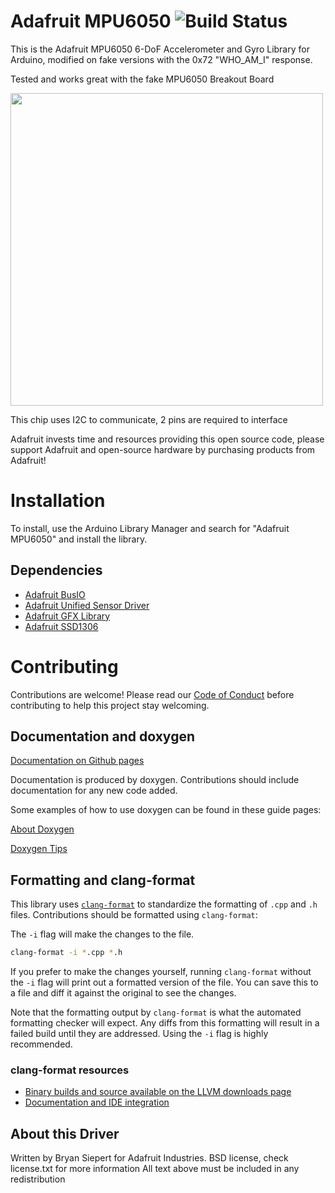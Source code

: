 # Adafruit MPU6050 ![Build Status](https://github.com/adafruit/Adafruit_MPU6050/workflows/Arduino%20Library%20CI/badge.svg)

This is the Adafruit MPU6050 6-DoF Accelerometer and Gyro Library for Arduino, modified on fake versions with the 0x72 "WHO_AM_I" response.

Tested and works great with the fake MPU6050 Breakout Board 

<a href="https://www.adafruit.com/products/3886"><img src="assets/board.jpg?raw=true" width="500px"></a>

This chip uses I2C to communicate, 2 pins are required to interface

Adafruit invests time and resources providing this open source code, please support Adafruit and open-source hardware by purchasing products from Adafruit!


# Installation
To install, use the Arduino Library Manager and search for "Adafruit MPU6050" and install the library.

## Dependencies
 * [Adafruit BusIO](https://github.com/adafruit/Adafruit_BusIO)
 * [Adafruit Unified Sensor Driver](https://github.com/adafruit/Adafruit_Sensor)
 * [Adafruit GFX Library](https://github.com/adafruit/Adafruit-GFX-Library)
 * [Adafruit SSD1306](https://github.com/adafruit/Adafruit_SSD1306)

# Contributing

Contributions are welcome! Please read our [Code of Conduct](https://github.com/adafruit/Adafruit_MPU6050/blob/master/code-of-conduct.md)
before contributing to help this project stay welcoming.

## Documentation and doxygen

[Documentation on Github pages](https://adafruit.github.io/Adafruit_MPU6050/html/class_adafruit___m_p_u6050.html)

Documentation is produced by doxygen. Contributions should include documentation for any new code added.

Some examples of how to use doxygen can be found in these guide pages:

[About Doxygen](https://learn.adafruit.com/the-well-automated-arduino-library/doxygen)

[Doxygen Tips](https://learn.adafruit.com/the-well-automated-arduino-library/doxygen-tips)

## Formatting and clang-format
This library uses [`clang-format`](https://releases.llvm.org/download.html) to standardize the formatting of `.cpp` and `.h` files.
Contributions should be formatted using `clang-format`:

The `-i` flag will make the changes to the file.
```bash
clang-format -i *.cpp *.h
```
If you prefer to make the changes yourself, running `clang-format` without the `-i` flag will print out a formatted version of the file. You can save this to a file and diff it against the original to see the changes.

Note that the formatting output by `clang-format` is what the automated formatting checker will expect. Any diffs from this formatting will result in a failed build until they are addressed. Using the `-i` flag is highly recommended.

### clang-format resources
  * [Binary builds and source available on the LLVM downloads page](https://releases.llvm.org/download.html)
  * [Documentation and IDE integration](https://clang.llvm.org/docs/ClangFormat.html)

## About this Driver
Written by Bryan Siepert for Adafruit Industries.
BSD license, check license.txt for more information
All text above must be included in any redistribution
